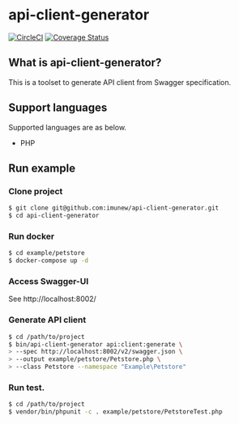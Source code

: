 # api-client-generator
[![CircleCI](https://circleci.com/gh/imunew/api-client-generator.svg?style=svg)](https://circleci.com/gh/imunew/api-client-generator)
[![Coverage Status](https://coveralls.io/repos/github/imunew/api-client-generator/badge.svg)](https://coveralls.io/github/imunew/api-client-generator)

## What is api-client-generator?
This is a toolset to generate API client from Swagger specification.

## Support languages
Supported languages are as below.

- PHP

## Run example

### Clone project

```bash
$ git clone git@github.com:imunew/api-client-generator.git
$ cd api-client-generator
```

### Run docker

```bash
$ cd example/petstore
$ docker-compose up -d
```

### Access Swagger-UI

See http://localhost:8002/

### Generate API client

```bash
$ cd /path/to/project
$ bin/api-client-generator api:client:generate \
> --spec http://localhost:8002/v2/swagger.json \
> --output example/petstore/Petstore.php \
> --class Petstore --namespace "Example\Petstore"
```

### Run test.

```bash
$ cd /path/to/project
$ vendor/bin/phpunit -c . example/petstore/PetstoreTest.php
```

